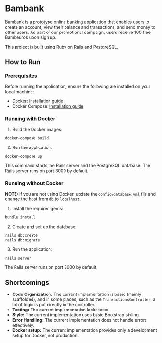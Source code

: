 # Bambank

Bambank is a prototype online banking application that enables users to create an account, view their balance and transactions, and send money to other users. As part of our promotional campaign, users receive 100 free Bambeuros upon sign up.

This project is built using Ruby on Rails and PostgreSQL.

## How to Run

### Prerequisites

Before running the application, ensure the following are installed on your local machine:

- Docker: [Installation guide](https://docs.docker.com/engine/install/)
- Docker Compose: [Installation guide](https://docs.docker.com/compose/install/)

### Running with Docker

1. Build the Docker images:
```sh
docker-compose build
```
2. Run the application:
```sh
docker-compose up
```
This command starts the Rails server and the PostgreSQL database. The Rails server runs on port 3000 by default.

### Running without Docker

**NOTE:** If you are not using Docker, update the `config/database.yml` file and change the host from `db` to `localhost`.

1. Install the required gems:
```sh
bundle install
```
2. Create and set up the database:
```sh
rails db:create
rails db:migrate
```
3. Run the application:
```sh
rails server
```
The Rails server runs on port 3000 by default.

## Shortcomings

- **Code Organization:** The current implementation is basic (mainly scaffolded), and in some places, such as the `TransactionsController`, a lot of logic is put directly in the controller.
- **Testing:** The current implementation lacks tests.
- **Style:** The current implementation uses basic Bootstrap styling.
- **Error Handling:** The current implementation does not handle errors effectively.
- **Docker setup:** The current implementation provides only a development setup for Docker, not production.
